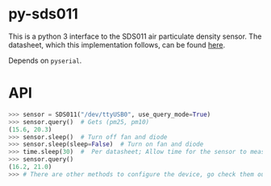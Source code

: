 # py-sds011

This is a python 3 interface to the SDS011 air particulate density sensor. The
datasheet, which this implementation follows, can be found [here](https://cdn.sparkfun.com/assets/parts/1/2/2/7/5/Laser_Dust_Sensor_Control_Protocol_V1.3.pdf).

Depends on `pyserial`.
# API
```python
>>> sensor = SDS011("/dev/ttyUSB0", use_query_mode=True)
>>> sensor.query()  # Gets (pm25, pm10)
(15.6, 20.3)
>>> sensor.sleep()  # Turn off fan and diode
>>> sensor.sleep(sleep=False)  # Turn on fan and diode
>>> time.sleep(30)  #  Per datasheet; Allow time for the sensor to measure properly
>>> sensor.query()
(16.2, 21.0)
>>> # There are other methods to configure the device, go check them out.
```


